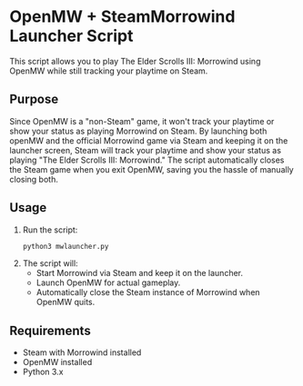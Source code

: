 # OpenMW + SteamMorrowind Launcher Script

This script allows you to play The Elder Scrolls III: Morrowind using OpenMW while still tracking your playtime on Steam.

## Purpose

Since OpenMW is a "non-Steam" game, it won't track your playtime or show your status as playing Morrowind on Steam. By launching both openMW and the official Morrowind game via Steam and keeping it on the launcher screen, Steam will track your playtime and show your status as playing "The Elder Scrolls III: Morrowind." The script automatically closes the Steam game when you exit OpenMW, saving you the hassle of manually closing both.

## Usage

1. Run the script:
   ```bash
   python3 mwlauncher.py
   ```
2. The script will:
   - Start Morrowind via Steam and keep it on the launcher.
   - Launch OpenMW for actual gameplay.
   - Automatically close the Steam instance of Morrowind when OpenMW quits.

## Requirements

- Steam with Morrowind installed
- OpenMW installed
- Python 3.x

